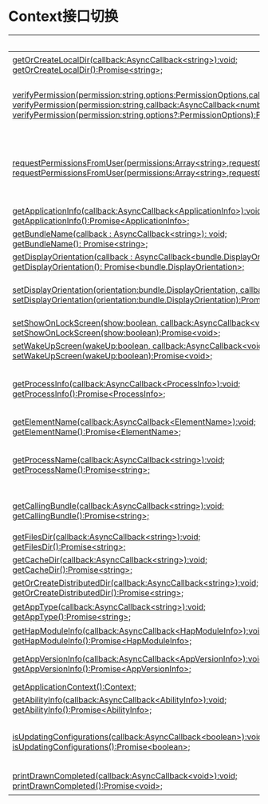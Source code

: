 # Context接口切换


  | FA接口 | Stage模型接口对应d.ts文件 | Stage对应接口或字段 | 
| -------- | -------- | -------- |
| [getOrCreateLocalDir(callback:AsyncCallback&lt;string&gt;):void;](../reference/apis/js-apis-Context.md#contextgetorcreatelocaldir7)<br/>[getOrCreateLocalDir():Promise&lt;string&gt;;](../reference/apis/js-apis-Context.md#contextgetorcreatelocaldir7-1) | Stage模型无对应接口 | Stage模型应用在应用根目录下没有操作权限，不提供对应接口 |
| [verifyPermission(permission:string,options:PermissionOptions,callback:AsyncCallback&lt;number&gt;):void;](../reference/apis/js-apis-Context.md#contextverifypermission7)<br/>[verifyPermission(permission:string,callback:AsyncCallback&lt;number&gt;):void;](../reference/apis/js-apis-Context.md#contextverifypermission7-1)<br/>[verifyPermission(permission:string,options?:PermissionOptions):Promise&lt;number&gt;;](../reference/apis/js-apis-Context.md#contextverifypermission7-2) | \@ohos.abilityAccessCtrl.d.ts | [verifyAccessTokenSync(tokenID: number, permissionName: Permissions): GrantStatus;](../reference/apis/js-apis-abilityAccessCtrl.md#verifyaccesstokensync9)<br/>[verifyAccessToken(tokenID: number, permissionName: Permissions): Promise&lt;GrantStatus&gt;;](../reference/apis/js-apis-abilityAccessCtrl.md#verifyaccesstoken9) |
| [requestPermissionsFromUser(permissions:Array&lt;string&gt;,requestCode:number,resultCallback:AsyncCallback&lt;PermissionRequestResult&gt;):void;](../reference/apis/js-apis-Context.md#contextrequestpermissionsfromuser7)<br/>[requestPermissionsFromUser(permissions:Array&lt;string&gt;,requestCode:number):Promise&lt;PermissionRequestResult&gt;;](../reference/apis/js-apis-Context.md#contextrequestpermissionsfromuser7-1) | application\UIAbilityContext.d.ts | [requestPermissionsFromUser(permissions: Array&lt;string&gt;, requestCallback: AsyncCallback&lt;PermissionRequestResult&gt;) : void;](../reference/apis/js-apis-inner-application-uiAbilityContext.md#abilitycontextrequestpermissionsfromuser)<br/>[requestPermissionsFromUser(permissions: Array&lt;string&gt;) : Promise&lt;PermissionRequestResult&gt;;](../reference/apis/js-apis-inner-application-uiAbilityContext.md#abilitycontextrequestpermissionsfromuser-1) |
| [getApplicationInfo(callback:AsyncCallback&lt;ApplicationInfo&gt;):void;](../reference/apis/js-apis-Context.md#contextgetapplicationinfo7)<br/>[getApplicationInfo():Promise&lt;ApplicationInfo&gt;;](../reference/apis/js-apis-Context.md#contextgetapplicationinfo7-1) | application\Context.d.ts | [applicationInfo: ApplicationInfo;](../reference/apis/js-apis-inner-application-context.md#属性) |
| [getBundleName(callback : AsyncCallback&lt;string&gt;): void;](../reference/apis/js-apis-Context.md#contextgetbundlename7)<br/>[getBundleName(): Promise&lt;string&gt;;](../reference/apis/js-apis-Context.md#contextgetbundlename7-1) | application\UIAbilityContext.d.ts | [abilityInfo.bundleName: string;](../reference/apis/js-apis-inner-application-uiAbilityContext.md#属性) |
| [getDisplayOrientation(callback : AsyncCallback&lt;bundle.DisplayOrientation&gt;): void;](../reference/apis/js-apis-Context.md#contextgetdisplayorientation7)<br/>[getDisplayOrientation(): Promise&lt;bundle.DisplayOrientation&gt;;](../reference/apis/js-apis-Context.md#contextgetdisplayorientation7-1) | \@ohos.screen.d.ts | [readonly orientation: Orientation;](../reference/apis/js-apis-screen.md#orientation) |
| [setDisplayOrientation(orientation:bundle.DisplayOrientation, callback:AsyncCallback&lt;void&gt;):void;](../reference/apis/js-apis-Context.md#contextsetdisplayorientation7)<br/>[setDisplayOrientation(orientation:bundle.DisplayOrientation):Promise&lt;void&gt;;](../reference/apis/js-apis-Context.md#contextsetdisplayorientation7-1) | \@ohos.screen.d.ts | [setOrientation(orientation: Orientation, callback: AsyncCallback&lt;void&gt;): void;](../reference/apis/js-apis-screen.md#setorientation)<br/>[setOrientation(orientation: Orientation): Promise&lt;void&gt;;](../reference/apis/js-apis-screen.md#setorientation-1) |
| [setShowOnLockScreen(show:boolean, callback:AsyncCallback&lt;void&gt;):void;](../reference/apis/js-apis-Context.md#contextsetshowonlockscreen7)<br/>[setShowOnLockScreen(show:boolean):Promise&lt;void&gt;;](../reference/apis/js-apis-Context.md#contextsetshowonlockscreen7-1) | \@ohos.window.d.ts | [setShowOnLockScreen(showOnLockScreen: boolean): void;](../reference/apis/js-apis-window.md#setshowonlockscreen9) |
| [setWakeUpScreen(wakeUp:boolean, callback:AsyncCallback&lt;void&gt;):void;](../reference/apis/js-apis-Context.md#contextsetwakeupscreen7)<br/>[setWakeUpScreen(wakeUp:boolean):Promise&lt;void&gt;;](../reference/apis/js-apis-Context.md#contextsetwakeupscreen7-1) | \@ohos.window.d.ts | [setWakeUpScreen(wakeUp: boolean): void;](../reference/apis/js-apis-window.md#setwakeupscreen9) |
| [getProcessInfo(callback:AsyncCallback&lt;ProcessInfo&gt;):void;](../reference/apis/js-apis-Context.md#contextgetprocessinfo7)<br/>[getProcessInfo():Promise&lt;ProcessInfo&gt;;](../reference/apis/js-apis-Context.md#contextgetprocessinfo7-1) | \@ohos.app.ability.abilityManager.d.ts | [getAbilityRunningInfos(callback: AsyncCallback&lt;Array&lt;AbilityRunningInfo&gt;&gt;): void;](../reference/apis/js-apis-app-ability-abilityManager.md#getabilityrunninginfos)<br/>[getAbilityRunningInfos(): Promise&lt;Array&lt;AbilityRunningInfo&gt;&gt;;](../reference/apis/js-apis-app-ability-abilityManager.md#getabilityrunninginfos-1) |
| [getElementName(callback:AsyncCallback&lt;ElementName&gt;):void;](../reference/apis/js-apis-Context.md#contextgetelementname7)<br/>[getElementName():Promise&lt;ElementName&gt;;](../reference/apis/js-apis-Context.md#contextgetelementname7-1) | application\UIAbilityContext.d.ts | [abilityInfo.name: string;](../reference/apis/js-apis-inner-application-uiAbilityContext.md#属性)<br/>[abilityInfo.bundleName: string;](../reference/apis/js-apis-inner-application-uiAbilityContext.md#属性) |
| [getProcessName(callback:AsyncCallback&lt;string&gt;):void;](../reference/apis/js-apis-Context.md#contextgetprocessname7)<br/>[getProcessName():Promise&lt;string&gt;;](../reference/apis/js-apis-Context.md#contextgetprocessname7-1) | \@ohos.app.ability.abilityManager.d.ts | [getAbilityRunningInfos(callback: AsyncCallback&lt;Array&lt;AbilityRunningInfo&gt;&gt;): void;](../reference/apis/js-apis-app-ability-abilityManager.md#getabilityrunninginfos)<br/>[getAbilityRunningInfos(): Promise&lt;Array&lt;AbilityRunningInfo&gt;&gt;;](../reference/apis/js-apis-app-ability-abilityManager.md#getabilityrunninginfos-1) |
| [getCallingBundle(callback:AsyncCallback&lt;string&gt;):void;](../reference/apis/js-apis-Context.md#contextgetcallingbundle7)<br/>[getCallingBundle():Promise&lt;string&gt;;](../reference/apis/js-apis-Context.md#contextgetcallingbundle7-1) | Stage模型无对应接口 | Stage模型应用可以使用Want.parameters的ohos.aafwk.param.callerUid参数，获取调用方的应用信息 |
| [getFilesDir(callback:AsyncCallback&lt;string&gt;):void;](../reference/apis/js-apis-Context.md#contextgetfilesdir)<br/>[getFilesDir():Promise&lt;string&gt;;](../reference/apis/js-apis-Context.md#contextgetfilesdir-1) | application\Context.d.ts | [filesDir: string;](../reference/apis/js-apis-inner-application-context.md#属性) |
| [getCacheDir(callback:AsyncCallback&lt;string&gt;):void;](../reference/apis/js-apis-Context.md#contextgetcachedir)<br/>[getCacheDir():Promise&lt;string&gt;;](../reference/apis/js-apis-Context.md#contextgetcachedir-1) | application\Context.d.ts | [cacheDir: string;](../reference/apis/js-apis-inner-application-context.md#属性) |
| [getOrCreateDistributedDir(callback:AsyncCallback&lt;string&gt;):void;](../reference/apis/js-apis-Context.md#contextgetorcreatedistributeddir7)<br/>[getOrCreateDistributedDir():Promise&lt;string&gt;;](../reference/apis/js-apis-Context.md#contextgetorcreatedistributeddir7-1) | application\Context.d.ts | [distributedFilesDir: string;](../reference/apis/js-apis-inner-application-context.md#属性) |
| [getAppType(callback:AsyncCallback&lt;string&gt;):void;](../reference/apis/js-apis-Context.md#contextgetapptype7)<br/>[getAppType():Promise&lt;string&gt;;](../reference/apis/js-apis-Context.md#contextgetapptype7-1) | application\UIAbilityContext.d.ts | 通过abilityInfo字段的type属性获取<br/>[abilityInfo.type: bundleManager.AbilityType;](../reference/apis/js-apis-inner-application-uiAbilityContext.md#属性) |
| [getHapModuleInfo(callback:AsyncCallback&lt;HapModuleInfo&gt;):void;](../reference/apis/js-apis-Context.md#contextgethapmoduleinfo7)<br/>[getHapModuleInfo():Promise&lt;HapModuleInfo&gt;;](../reference/apis/js-apis-Context.md#contextgethapmoduleinfo7-1) | application\UIAbilityContext.d.ts | [currentHapModuleInfo: HapModuleInfo;](../reference/apis/js-apis-inner-application-uiAbilityContext.md#属性) |
| [getAppVersionInfo(callback:AsyncCallback&lt;AppVersionInfo&gt;):void;](../reference/apis/js-apis-Context.md#contextgetappversioninfo7)<br/>[getAppVersionInfo():Promise&lt;AppVersionInfo&gt;;](../reference/apis/js-apis-Context.md#contextgetappversioninfo7-1) | bundle\bundleInfo.d.ts | [readonly name: string;](../reference/apis/js-apis-bundleManager-bundleInfo.md#bundleinfo-1)<br/>[readonly versionCode: number;](../reference/apis/js-apis-bundleManager-bundleInfo.md#bundleinfo-1)<br/>[readonly versionName: string;](../reference/apis/js-apis-bundleManager-bundleInfo.md#bundleinfo-1) |
| [getApplicationContext():Context;](../reference/apis/js-apis-Context.md#contextgetapplicationcontext7) | application\Context.d.ts | [getApplicationContext(): ApplicationContext;](../reference/apis/js-apis-inner-application-context.md#contextgetapplicationcontext) |
| [getAbilityInfo(callback:AsyncCallback&lt;AbilityInfo&gt;):void;](../reference/apis/js-apis-Context.md#contextgetabilityinfo7)<br/>[getAbilityInfo():Promise&lt;AbilityInfo&gt;;](../reference/apis/js-apis-Context.md#contextgetabilityinfo7-1) | application\UIAbilityContext.d.ts | [abilityInfo: AbilityInfo;](../reference/apis/js-apis-inner-application-uiAbilityContext.md#属性) |
| [isUpdatingConfigurations(callback:AsyncCallback&lt;boolean&gt;):void;](../reference/apis/js-apis-Context.md#contextisupdatingconfigurations7)<br/>[isUpdatingConfigurations():Promise&lt;boolean&gt;;](../reference/apis/js-apis-Context.md#contextisupdatingconfigurations7-1) | Stage模型无对应接口 | OpenHarmony在系统环境变化时，应用不会重启，调用onConfigurationUpdated接口通知应用，该接口在FA模型是空实现接口，Stage模型不提供对应接口 |
| [printDrawnCompleted(callback:AsyncCallback&lt;void&gt;):void;](../reference/apis/js-apis-Context.md#contextprintdrawncompleted7)<br/>[printDrawnCompleted():Promise&lt;void&gt;;](../reference/apis/js-apis-Context.md#contextprintdrawncompleted7-1) | Stage模型无对应接口 | 该接口在FA模型是空实现接口，不影响应用功能，Stage模型不提供对应接口 |
